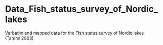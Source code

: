 # Data_Fish_status_survey_of_Nordic_lakes
Verbatim and mapped data for the Fish status survey of Nordic lakes (Tammi 2003)
